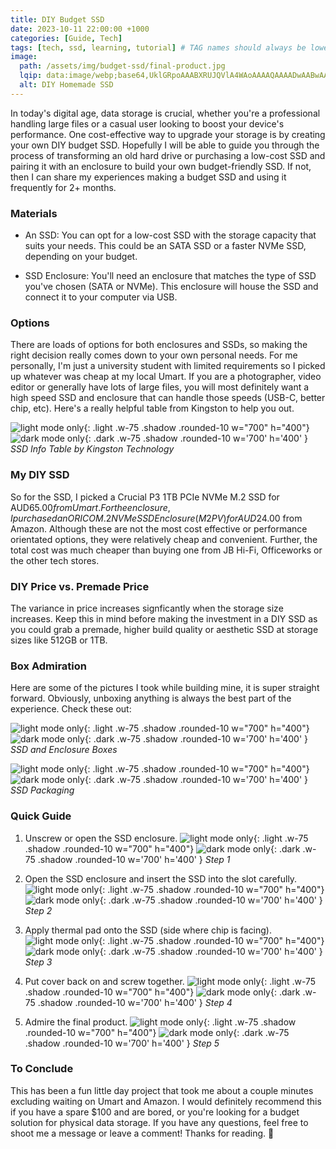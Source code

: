 ```yaml
---
title: DIY Budget SSD
date: 2023-10-11 22:00:00 +1000
categories: [Guide, Tech]
tags: [tech, ssd, learning, tutorial] # TAG names should always be lowercase
image:
  path: /assets/img/budget-ssd/final-product.jpg
  lqip: data:image/webp;base64,UklGRpoAAABXRUJQVlA4WAoAAAAQAAAADwAABwAAQUxQSDIAAAARL0AmbZurmr57yyIiqE8oiG0bejIYEQTgqiDA9vqnsUSI6H+oAERp2HZ65qP/VIAWAFZQOCBCAAAA8AEAnQEqEAAIAAVAfCWkAALp8sF8rgRgAP7o9FDvMCkMde9PK7euH5M1m6VWoDXf2FkP3BqV0ZYbO6NA/VFIAAAA
  alt: DIY Homemade SSD
---
```


In today's digital age, data storage is crucial, whether you're a professional handling large files or a casual user looking to boost your device's performance. One cost-effective way to upgrade your storage is by creating your own DIY budget SSD. Hopefully I will be able to guide you through the process of transforming an old hard drive or purchasing a low-cost SSD and pairing it with an enclosure to build your own budget-friendly SSD. If not, then I can share my experiences making a budget SSD and using it frequently for 2+ months.

### Materials

- An SSD: You can opt for a low-cost SSD with the storage capacity that suits your needs. This could be an SATA SSD or a faster NVMe SSD, depending on your budget.

- SSD Enclosure: You'll need an enclosure that matches the type of SSD you've chosen (SATA or NVMe). This enclosure will house the SSD and connect it to your computer via USB.

### Options

There are loads of options for both enclosures and SSDs, so making the right decision really comes down to your own personal needs. For me personally, I'm just a university student with limited requirements so I picked up whatever was cheap at my local Umart. If you are a photographer, video editor or generally have lots of large files, you will most definitely want a high speed SSD and enclosure that can handle those speeds (USB-C, better chip, etc). Here's a really helpful table from Kingston to help you out.

![light mode only](/assets/img/diy-budget-ssd/ssd-info.PNG){: .light .w-75 .shadow .rounded-10 w="700" h="400"}
![dark mode only](/assets/img/diy-budget-ssd/ssd-info.PNG){: .dark .w-75 .shadow .rounded-10 w='700' h='400' }
_SSD Info Table by Kingston Technology_

### My DIY SSD

So for the SSD, I picked a Crucial P3 1TB PCIe NVMe M.2 SSD for AUD$65.00 from Umart. For the enclosure, I purchased an ORICO M.2 NVMe SSD Enclosure (M2PV) for AUD$24.00 from Amazon. Although these are not the most cost effective or performance orientated options, they were relatively cheap and convenient. Further, the total cost was much cheaper than buying one from JB Hi-Fi, Officeworks or the other tech stores.

### DIY Price vs. Premade Price

The variance in price increases signficantly when the storage size increases. Keep this in mind before making the investment in a DIY SSD as you could grab a premade, higher build quality or aesthetic SSD at storage sizes like 512GB or 1TB.

### Box Admiration

Here are some of the pictures I took while building mine, it is super straight forward. Obviously, unboxing anything is always the best part of the experience. Check these out:

![light mode only](/assets/img/diy-budget-ssd/box.jpg){: .light .w-75 .shadow .rounded-10 w="700" h="400"}
![dark mode only](/assets/img/diy-budget-ssd/box.jpg){: .dark .w-75 .shadow .rounded-10 w='700' h='400' }
_SSD and Enclosure Boxes_

![light mode only](/assets/img/diy-budget-ssd/ssd-package.jpg){: .light .w-75 .shadow .rounded-10 w="700" h="400"}
![dark mode only](/assets/img/diy-budget-ssd/ssd-package.jpg){: .dark .w-75 .shadow .rounded-10 w='700' h='400' }
_SSD Packaging_

### Quick Guide

1.  Unscrew or open the SSD enclosure.
    ![light mode only](/assets/img/diy-budget-ssd/step1.jpg){: .light .w-75 .shadow .rounded-10 w="700" h="400"}
    ![dark mode only](/assets/img/diy-budget-ssd/step1.jpg){: .dark .w-75 .shadow .rounded-10 w='700' h='400' }
    _Step 1_

2.  Open the SSD enclosure and insert the SSD into the slot carefully.
    ![light mode only](/assets/img/diy-budget-ssd/step2.jpg){: .light .w-75 .shadow .rounded-10 w="700" h="400"}
    ![dark mode only](/assets/img/diy-budget-ssd/step2.jpg){: .dark .w-75 .shadow .rounded-10 w='700' h='400' }
    _Step 2_

3.  Apply thermal pad onto the SSD (side where chip is facing).
    ![light mode only](/assets/img/diy-budget-ssd/step3.jpg){: .light .w-75 .shadow .rounded-10 w="700" h="400"}
    ![dark mode only](/assets/img/diy-budget-ssd/step3.jpg){: .dark .w-75 .shadow .rounded-10 w='700' h='400' }
    _Step 3_

4.  Put cover back on and screw together.
    ![light mode only](/assets/img/diy-budget-ssd/step4.jpg){: .light .w-75 .shadow .rounded-10 w="700" h="400"}
    ![dark mode only](/assets/img/diy-budget-ssd/step4.jpg){: .dark .w-75 .shadow .rounded-10 w='700' h='400' }
    _Step 4_

5.  Admire the final product.
    ![light mode only](/assets/img/diy-budget-ssd/final-product.PNG){: .light .w-75 .shadow .rounded-10 w="700" h="400"}
    ![dark mode only](/assets/img/diy-budget-ssd/final-product.PNG){: .dark .w-75 .shadow .rounded-10 w='700' h='400' }
    _Step 5_

### To Conclude

This has been a fun little day project that took me about a couple minutes excluding waiting on Umart and Amazon. I would definitely recommend this if you have a spare $100 and are bored, or you're looking for a budget solution for physical data storage. If you have any questions, feel free to shoot me a message or leave a comment! Thanks for reading. 👋

